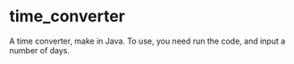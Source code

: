 # time_converter
A time converter, make in Java. To use, you need run the code, and input a number of days.

